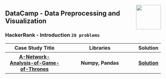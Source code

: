 <a href="/datacamp/README.md"><img align="right" width="80" src="/logos/datacamp.png"></img></a>

## DataCamp - Data Preprocessing and Visualization

### HackerRank - Introduction `20 problems`

<table>
    <head>
        <tr>
<th align="center" width="40%">Case Study Title</th>
<th align="center" width="50%">Libraries</th>
<th align="center" width="10%">Solution</th>
        </tr>
    </head>
    <tbody>
        <tr>
<th align="center" width="40%"><a href="">A-Network-Analysis-of-Game-of-Thrones</a></th>
<th align="center" width="50%">Numpy, Pandas</th>
<th align="center" width="10%"><a href="https://github.com/cs-MohamedAyman/Data-Science-Case-Studies/tree/master/datacamp/Data-Preprocessing-and-Visualization/A-Network-Analysis-of-Game-of-Thrones">Solution</a></th>
        </tr>
    </tbody>
</table>
